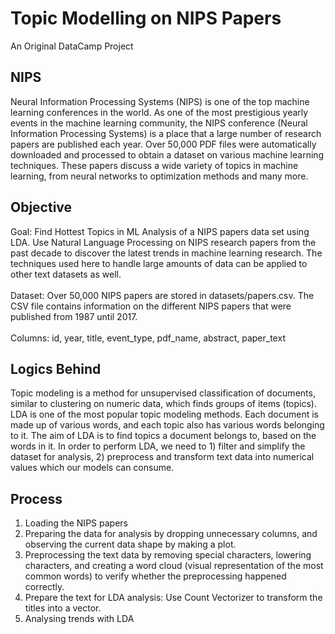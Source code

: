 
# Topic Modelling on NIPS Papers
An Original DataCamp Project 
<br>

## NIPS
Neural Information Processing Systems (NIPS) is one of the top machine learning conferences in the world. As one of the most prestigious yearly events in the machine learning community, the NIPS conference (Neural Information Processing Systems) is a place that a large number of research papers are published each year. Over 50,000 PDF files were automatically downloaded and processed to obtain a dataset on various machine learning techniques. These papers discuss a wide variety of topics in machine learning, from neural networks to optimization methods and many more.
<br>

## Objective
Goal: Find Hottest Topics in ML
Analysis of a NIPS papers data set using LDA. Use Natural Language Processing on NIPS research papers from the past decade to discover the latest trends in machine learning research. The techniques used here to handle large amounts of data can be applied to other text datasets as well.
<br> <br>
Dataset: Over 50,000 NIPS papers are stored in datasets/papers.csv. The CSV file contains information on the different NIPS papers that were published from 1987 until 2017. <br>
<br> Columns: id, year, title, event_type, pdf_name, abstract, paper_text
<br>
  
## Logics Behind
Topic modeling is a method for unsupervised classification of documents, similar to clustering on numeric data, which finds groups of items (topics). 
LDA is one of the most popular topic modeling methods. Each document is made up of various words, and each topic also has various words belonging to it. The aim of LDA is to find topics a document belongs to, based on the words in it.
In order to perform LDA, we need to 1) filter and simplify the dataset for analysis, 2) preprocess and transform text data into numerical values which our models can consume. <br> 


## Process

1. Loading the NIPS papers 
2. Preparing the data for analysis by dropping unnecessary columns, and observing the current data shape by making a plot.
3. Preprocessing the text data by removing special characters, lowering characters, and creating a word cloud (visual representation of the most common words) to verify whether the preprocessing happened correctly.
4. Prepare the text for LDA analysis: Use Count Vectorizer to transform the titles into a vector.
5. Analysing trends with LDA
